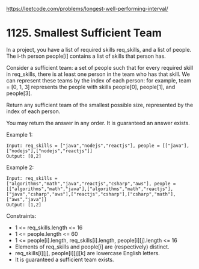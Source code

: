 https://leetcode.com/problems/longest-well-performing-interval/

# 1125. Smallest Sufficient Team

In a project, you have a list of required skills req_skills, and a list of people.  The i-th person people[i] contains a list of skills that person has.

Consider a sufficient team: a set of people such that for every required skill in req_skills, there is at least one person in the team who has that skill.  We can represent these teams by the index of each person: for example, team = [0, 1, 3] represents the people with skills people[0], people[1], and people[3].

Return any sufficient team of the smallest possible size, represented by the index of each person.

You may return the answer in any order.  It is guaranteed an answer exists.

 

Example 1:

```
Input: req_skills = ["java","nodejs","reactjs"], people = [["java"],["nodejs"],["nodejs","reactjs"]]
Output: [0,2]
```

Example 2:

```
Input: req_skills = ["algorithms","math","java","reactjs","csharp","aws"], people = [["algorithms","math","java"],["algorithms","math","reactjs"],["java","csharp","aws"],["reactjs","csharp"],["csharp","math"],["aws","java"]]
Output: [1,2]
``` 

Constraints:

- 1 <= req_skills.length <= 16
- 1 <= people.length <= 60
- 1 <= people[i].length, req_skills[i].length, people[i][j].length <= 16
- Elements of req_skills and people[i] are (respectively) distinct.
- req_skills[i][j], people[i][j][k] are lowercase English letters.
- It is guaranteed a sufficient team exists.